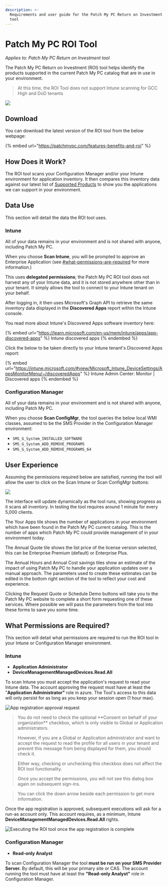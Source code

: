 ```yaml
---
description: >-
  Requirements and user guide for the Patch My PC Return on Investment (ROI)
  tool
---
```


# Patch My PC ROI Tool

_Applies to: Patch My PC Return on Investment tool_

The Patch My PC Return on Investment (ROI) tool helps identify the products supported in the current Patch My PC catalog that are in use in your environment.

<blockquote class="wp-block-quote is-note">
<p>At this time, the ROI Tool does not support Intune scanning for GCC High and DoD tenants</p>
</blockquote>

![](/_images/image-(1278).png)

## Download

You can download the latest version of the ROI tool from the below webpage:

{% embed url="https://patchmypc.com/features-benefits-and-roi" %}

## How Does it Work?

The ROI tool scans your Configuration Manager and/or your Intune environment for application inventory. It then compares this inventory data against our latest list of [Supported Products](https://patchmypc.com/supported-products) to show you the applications we can support in your environment.

## Data Use

This section will detail the data the ROI tool uses.

### Intune

All of your data remains in your environment and is not shared with anyone, including Patch My PC.

When you choose **Scan Intune**, you will be prompted to approve an Enterprise Application (see [#what-permissions-are-required](patch-my-pc-roi-tool.md#what-permissions-are-required "mention") for more information.)

This uses **delegated permissions**; the Patch My PC ROI tool does not harvest any of your Intune data, and it is not stored anywhere other than in your tenant. It simply allows the tool to connect to your Intune tenant on your behalf.&#x20;

After logging in, it then uses Microsoft's Graph API to retrieve the same inventory data displayed in the **Discovered Apps** report within the Intune console.

You read more about Intune's Discovered Apps software inventory here:&#x20;

{% embed url="https://learn.microsoft.com/en-us/mem/intune/apps/app-discovered-apps" %}
Intune discovered apps
{% endembed %}

Click the below to be taken directly to your Intune tenant's Discovered Apps report:

{% embed url="https://intune.microsoft.com/#view/Microsoft_Intune_DeviceSettings/AppsMonitorMenu/~/discoveredApps" %}
Intune Admin Center: Monitor | Discovered apps
{% endembed %}

### Configuration Manager

All of your data remains in your environment and is not shared with anyone, including Patch My PC.

When you choose **Scan ConfigMgr**, the tool queries the below local WMI classes, assumed to be the SMS Provider in the Configuration Manager environment:

* `SMS_G_System_INSTALLED_SOFTWARE`
* `SMS_G_System_ADD_REMOVE_PROGRAMS`
* `SMS_G_System_ADD_REMOVE_PROGRAMS_64`

## User Experience

Assuming the permissions required below are satisfied, running the tool will allow the user to click on the Scan Intune or Scan ConfigMgr buttons:

![](/_images/ROITool.gif)

The interface will update dynamically as the tool runs, showing progress as it scans all inventory. In testing the tool requires around 1 minute for every 5,000 clients.

The Your Apps tile shows the number of applications in your environment which have been found in the Patch My PC current catalog. This is the number of apps which Patch My PC could provide management of in your environment today.

The Annual Quote tile shows the list price of the license version selected, this can be Enterprise Premium (default) or Enterprise Plus.&#x20;

The Annual Hours and Annual Cost savings tiles show an estimate of the impact of using Patch My PC to handle your application updates over a manual approach. The parameters used to create these estimates can be edited in the bottom right section of the tool to reflect your cost and experience.

Clicking the Request Quote or Schedule Demo buttons will take you to the Patch My PC website to complete a short form requesting one of these services. Where possible we will pass the parameters from the tool into these forms to save you some time.

## What Permissions are Required?

This section will detail what permissions are required to run the ROI tool in your Intune or Configuration Manager environment.

### Intune

* **Application Administrator**
* **DeviceManagementManagedDevices.Read.All**

To scan Intune you must accept the application's request to read your Intune data. The account approving the request must have at least the "**Application Administrator"** role in azure. The Tool's access to this data will only persist for as long as you keep your session open (1 hour max).

![](/_images/image-(1281).png "App registration approval request")

<blockquote class="wp-block-quote is-note">
<p>You do not need to check the optional **Consent on behalf of your organization** checkbox, which is only visible to Global or Application administrators.</p>
<p>However, if you are a Global or Application administrator and want to accept the request to read the profile for all users in your tenant and prevent this message from being displayed for them, you should check it.</p>
<p>Either way, checking or unchecking this checkbox does not affect the ROI tool functionality.</p>
<p>Once you accept the permissions, you will not see this dialog box again on subsequent sign-ins.</p>
</blockquote>

<blockquote class="wp-block-quote">
<p>You can click the down arrow beside each permission to get more information.</p>
</blockquote>

Once the app registration is approved, subsequent executions will ask for a run-as account only. This account requires, as a minimum, Intune **DeviceManagementManagedDevices.Read.All** rights.

![](/_images/image-(1279).png "Executing the ROI tool once the app registration is complete")

### Configuration Manager

* **Read-only Analyst**

To scan Configuration Manager the tool **must be run on your SMS Provider Server.** By default, this will be your primary site or CAS. The account running the tool must have at least the **"Read-only Analyst"** role in Configuration Manager.